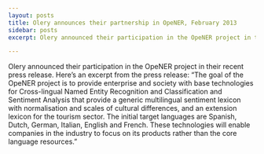 ```yaml
---
layout: posts
title: Olery announces their partnership in OpeNER, February 2013
sidebar: posts
excerpt: Olery announced their participation in the OpeNER project in their recent press release.

---
```

Olery announced their participation in the OpeNER project in their recent press release.
Here’s an excerpt from the press release:
“The goal of the OpeNER project is to provide enterprise and society with base technologies for Cross-lingual Named Entity Recognition and Classification and Sentiment Analysis that provide a generic multilingual sentiment lexicon with normalisation and scales of cultural differences, and an extension lexicon for the tourism sector. The initial target languages are Spanish, Dutch, German, Italian, English and French. These technologies will enable companies in the industry to focus on its products rather than the core language resources.”
